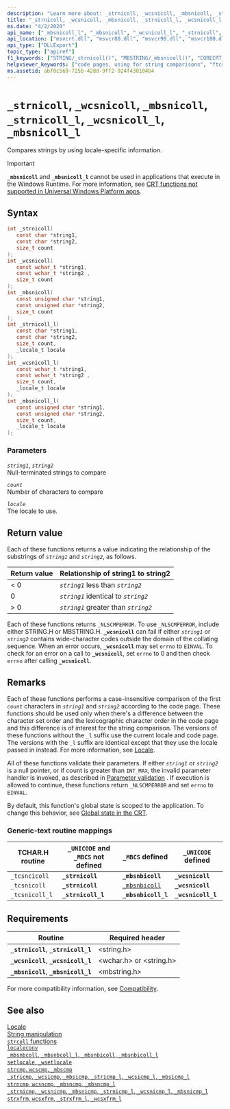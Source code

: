 ```yaml
---
description: "Learn more about: _strnicoll, _wcsnicoll, _mbsnicoll, _strnicoll_l, _wcsnicoll_l, _mbsnicoll_l"
title: "_strnicoll, _wcsnicoll, _mbsnicoll, _strnicoll_l, _wcsnicoll_l, _mbsnicoll_l"
ms.date: "4/2/2020"
api_name: ["_mbsnicoll_l", "_mbsnicoll", "_wcsnicoll_l", "_strnicoll", "_strnicoll_l", "_wcsnicoll", "_o__mbsnicoll", "_o__mbsnicoll_l", "_o__strnicoll", "_o__strnicoll_l", "_o__wcsnicoll", "_o__wcsnicoll_l"]
api_location: ["msvcrt.dll", "msvcr80.dll", "msvcr90.dll", "msvcr100.dll", "msvcr100_clr0400.dll", "msvcr110.dll", "msvcr110_clr0400.dll", "msvcr120.dll", "msvcr120_clr0400.dll", "ucrtbase.dll", "api-ms-win-crt-multibyte-l1-1-0.dll", "api-ms-win-crt-string-l1-1-0.dll"]
api_type: ["DLLExport"]
topic_type: ["apiref"]
f1_keywords: ["STRING/_strnicoll()", "MBSTRING/_mbsnicoll()", "CORECRT_WSTRING/_wcsnicoll()", "TCHAR/_tcsnicoll()", "TCHAR/_tcsncicoll()", "TCHAR/_ftcsncicoll()", "TCHAR/_ftcsnicoll()", "STRING/_strnicoll_l()", "MBSTRING/_mbsnicoll_l()", "CORECRT_WSTRING/_wcsnicoll_l()", "TCHAR/_tcsnicoll_l()", "_strnicoll()", "_mbsnicoll()", "_wcsnicoll()", "_tcsnicoll()", "_tcsncicoll()", "_ftcsncicoll()", "_ftcsnicoll()", "_strnicoll_l()", "_mbsnicoll_l()", "_wcsnicoll_l()", "_tcsnicoll_l()", "strnicoll()", "mbsnicoll()", "wcsnicoll()", "tcsnicoll()", "tcsncicoll()", "ftcsncicoll()", "ftcsnicoll()", "strnicoll_l()", "mbsnicoll_l()", "wcsnicoll_l()", "tcsnicoll_l()"]
helpviewer_keywords: ["code pages, using for string comparisons", "ftcsncicoll function", "mbsnicoll_l function", "_ftcsnicoll function", "mbsnicoll function", "_tcsnicoll function", "_wcsnicoll_l function", "_mbsnicoll function", "tcsncicoll function", "strnicoll function", "_ftcsncicoll function", "wcsnicoll_l function", "_mbsnicoll_l function", "_tcsncicoll function", "strnicoll_l function", "wcsnicoll function", "_strnicoll_l function", "_wcsnicoll function", "ftcsnicoll function", "strings [C++], comparing by code page", "tcsnicoll function", "_strnicoll function"]
ms.assetid: abf0c569-725b-428d-9ff2-924f430104b4
---
```

# `_strnicoll`, `_wcsnicoll`, `_mbsnicoll`, `_strnicoll_l`, `_wcsnicoll_l`, `_mbsnicoll_l`

Compares strings by using locale-specific information.

> [!IMPORTANT]
> **`_mbsnicoll`** and **`_mbsnicoll_l`** cannot be used in applications that execute in the Windows Runtime. For more information, see [CRT functions not supported in Universal Windows Platform apps](../../cppcx/crt-functions-not-supported-in-universal-windows-platform-apps.md).

## Syntax

```C
int _strnicoll(
   const char *string1,
   const char *string2,
   size_t count
);
int _wcsnicoll(
   const wchar_t *string1,
   const wchar_t *string2 ,
   size_t count
);
int _mbsnicoll(
   const unsigned char *string1,
   const unsigned char *string2,
   size_t count
);
int _strnicoll_l(
   const char *string1,
   const char *string2,
   size_t count,
   _locale_t locale
);
int _wcsnicoll_l(
   const wchar_t *string1,
   const wchar_t *string2 ,
   size_t count,
   _locale_t locale
);
int _mbsnicoll_l(
   const unsigned char *string1,
   const unsigned char *string2,
   size_t count,
   _locale_t locale
);
```

### Parameters

*`string1`*, *`string2`*\
Null-terminated strings to compare

*`count`*\
Number of characters to compare

*`locale`*\
The locale to use.

## Return value

Each of these functions returns a value indicating the relationship of the substrings of *`string1`* and *`string2`*, as follows.

| Return value | Relationship of string1 to string2 |
|---|---|
| < 0 | *`string1`* less than *`string2`* |
| 0 | *`string1`* identical to *`string2`* |
| > 0 | *`string1`* greater than *`string2`* |

Each of these functions returns `_NLSCMPERROR`. To use `_NLSCMPERROR`, include either STRING.H or MBSTRING.H. **`_wcsnicoll`** can fail if either *`string1`* or *`string2`* contains wide-character codes outside the domain of the collating sequence. When an error occurs, **`_wcsnicoll`** may set `errno` to `EINVAL`. To check for an error on a call to **`_wcsnicoll`**, set `errno` to 0 and then check `errno` after calling **`_wcsnicoll`**.

## Remarks

Each of these functions performs a case-insensitive comparison of the first *`count`* characters in *`string1`* and *`string2`* according to the code page. These functions should be used only when there's a difference between the character set order and the lexicographic character order in the code page and this difference is of interest for the string comparison. The versions of these functions without the `_l` suffix use the current locale and code page. The versions with the `_l` suffix are identical except that they use the locale passed in instead. For more information, see [Locale](../locale.md).

All of these functions validate their parameters. If either *`string1`* or *`string2`* is a null pointer, or if count is greater than `INT_MAX`, the invalid parameter handler is invoked, as described in [Parameter validation](../parameter-validation.md) . If execution is allowed to continue, these functions return `_NLSCMPERROR` and set `errno` to `EINVAL`.

By default, this function's global state is scoped to the application. To change this behavior, see [Global state in the CRT](../global-state.md).

### Generic-text routine mappings

| TCHAR.H routine | `_UNICODE` and `_MBCS` not defined | `_MBCS` defined | `_UNICODE` defined |
|---|---|---|---|
| `_tcsncicoll` | **`_strnicoll`** | **`_mbsnbicoll`** | **`_wcsnicoll`** |
| `_tcsnicoll` | **`_strnicoll`** | [`_mbsnbicoll`](mbsnbcoll-mbsnbcoll-l-mbsnbicoll-mbsnbicoll-l.md) | **`_wcsnicoll`** |
| `_tcsnicoll_l` | **`_strnicoll_l`** | **`_mbsnbicoll_l`** | **`_wcsnicoll_l`** |

## Requirements

| Routine | Required header |
|---|---|
| **`_strnicoll`**, **`_strnicoll_l`** | \<string.h> |
| **`_wcsnicoll`**, **`_wcsnicoll_l`** | \<wchar.h> or \<string.h> |
| **`_mbsnicoll`**, **`_mbsnicoll_l`** | \<mbstring.h> |

For more compatibility information, see [Compatibility](../compatibility.md).

## See also

[Locale](../locale.md)\
[String manipulation](../string-manipulation-crt.md)\
[`strcoll` functions](../strcoll-functions.md)\
[`localeconv`](localeconv.md)\
[`_mbsnbcoll`, `_mbsnbcoll_l`, `_mbsnbicoll`, `_mbsnbicoll_l`](mbsnbcoll-mbsnbcoll-l-mbsnbicoll-mbsnbicoll-l.md)\
[`setlocale`, `_wsetlocale`](setlocale-wsetlocale.md)\
[`strcmp`, `wcscmp`, `_mbscmp`](strcmp-wcscmp-mbscmp.md)\
[`_stricmp`, `_wcsicmp`, `_mbsicmp`, `_stricmp_l`, `_wcsicmp_l`, `_mbsicmp_l`](stricmp-wcsicmp-mbsicmp-stricmp-l-wcsicmp-l-mbsicmp-l.md)\
[`strncmp`, `wcsncmp`, `_mbsncmp`, `_mbsncmp_l`](strncmp-wcsncmp-mbsncmp-mbsncmp-l.md)\
[`_strnicmp`, `_wcsnicmp`, `_mbsnicmp`, `_strnicmp_l`, `_wcsnicmp_l`, `_mbsnicmp_l`](strnicmp-wcsnicmp-mbsnicmp-strnicmp-l-wcsnicmp-l-mbsnicmp-l.md)\
[`strxfrm`, `wcsxfrm`, `_strxfrm_l`, `_wcsxfrm_l`](strxfrm-wcsxfrm-strxfrm-l-wcsxfrm-l.md)
